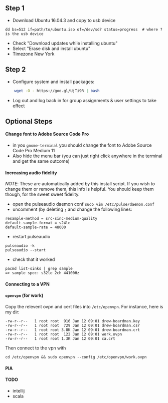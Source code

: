 ## Step 1
- Download Ubuntu 16.04.3 and copy to usb device

```
dd bs=512 if=path/to/ubuntu.iso of=/dev/sd? status=progress  # where ? is the usb device
```

- Check "Download updates while installing ubuntu"
- Select "Erase disk and install ubuntu"
- Timezone New York

## Step 2
- Configure system and install packages:

```bash
    wget -O - https://goo.gl/UjTi9R | bash
```

- Log out and log back in for group assignments & user settings to take effect

## Optional Steps

#### Change font to Adobe Source Code Pro
- in you `gnome-terminal` you should change the font to Adobe Source Code Pro Medium 11
- Also hide the menu bar (you can just right click anywhere in the terminal and get the same outcome)

#### Increasing audio fidelity
*NOTE*: These are automatically added by this install script. If you wish to change them or remove them, this info is helpful. You should keep them
though, for the sweet sweet fidelity.

  - open the pulseaudio daemon conf `sudo vim /etc/pulse/daemon.conf`
  - uncomment (by deleting `;` and change the following lines:

```
resample-method = src-sinc-medium-quality
default-sample-format = s24le
default-sample-rate = 48000
```
  
  - restart pulseaudio

```
pulseaudio -k
pulseaudio --start
```

  - check that it worked

```
pacmd list-sinks | grep sample
=> sample spec: s32le 2ch 44100Hz
```

#### Connecting to a VPN

#### `openvpn` (for work)

Copy the relevent ovpn and cert files into `/etc/openvpn`.
For instance, here is my dir:

```
-rw-r--r--   1 root root  916 Jan 12 09:01 drew-boardman.key
-rw-r--r--   1 root root  729 Jan 12 09:01 drew-boardman.csr
-rw-r--r--   1 root root 3.8K Jan 12 09:01 drew-boardman.crt
-rw-r--r--   1 root root  122 Jan 12 09:01 work.ovpn
-rw-r--r--   1 root root 1.3K Jan 12 09:01 ca.crt
```

Then connect to the vpn with

```
cd /etc/openvpn && sudo openvpn --config /etc/openvpn/work.ovpn
```

#### PIA
#### TODO
- intellij
- scala
